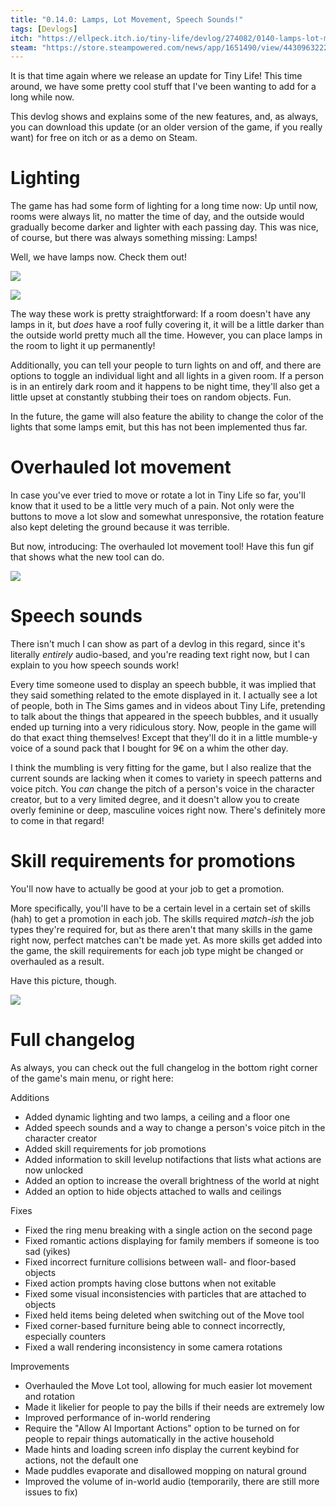 ```yaml
---
title: "0.14.0: Lamps, Lot Movement, Speech Sounds!"
tags: [Devlogs]
itch: "https://ellpeck.itch.io/tiny-life/devlog/274082/0140-lamps-lot-movement-speech-sounds"
steam: "https://store.steampowered.com/news/app/1651490/view/4430963222678444595"
---
```


It is that time again where we release an update for Tiny Life! This time around, we have some pretty cool stuff that I've been wanting to add for a long while now.

This devlog shows and explains some of the new features, and, as always, you can download this update (or an older version of the game, if you really want) for free on itch or as a demo on Steam.

# Lighting
The game has had some form of lighting for a long time now: Up until now, rooms were always lit, no matter the time of day, and the outside would gradually become darker and lighter with each passing day. This was nice, of course, but there was always something missing: Lamps!

Well, we have lamps now. Check them out!

![](https://img.itch.zone/aW1nLzY1MTk1MDYucG5n/original/v5iHFd.png)

![](https://img.itch.zone/aW1nLzY1MTk1MDgucG5n/original/ByE%2FbW.png)

The way these work is pretty straightforward: If a room doesn't have any lamps in it, but *does* have a roof fully covering it, it will be a little darker than the outside world pretty much all the time. However, you can place lamps in the room to light it up permanently!

Additionally, you can tell your people to turn lights on and off, and there are options to toggle an individual light and all lights in a given room. If a person is in an entirely dark room and it happens to be night time, they'll also get a little upset at constantly stubbing their toes on random objects. Fun.

In the future, the game will also feature the ability to change the color of the lights that some lamps emit, but this has not been implemented thus far.

# Overhauled lot movement
In case you've ever tried to move or rotate a lot in Tiny Life so far, you'll know that it used to be a little very much of a pain. Not only were the buttons to move a lot slow and somewhat unresponsive, the rotation feature also kept deleting the ground because it was terrible.

But now, introducing: The overhauled lot movement tool! Have this fun gif that shows what the new tool can do.

![](https://img.itch.zone/aW1nLzY1MTk1NDEuZ2lm/original/5SKVCZ.gif)

# Speech sounds
There isn't much I can show as part of a devlog in this regard, since it's literally *entirely* audio-based, and you're reading text right now, but I can explain to you how speech sounds work!

Every time someone used to display an speech bubble, it was implied that they said something related to the emote displayed in it. I actually see a lot of people, both in The Sims games and in videos about Tiny Life, pretending to talk about the things that appeared in the speech bubbles, and it usually ended up turning into a very ridiculous story. Now, people in the game will do that exact thing themselves! Except that they'll do it in a little mumble-y voice of a sound pack that I bought for 9€ on a whim the other day.

I think the mumbling is very fitting for the game, but I also realize that the current sounds are lacking when it comes to variety in speech patterns and voice pitch. You *can* change the pitch of a person's voice in the character creator, but to a very limited degree, and it doesn't allow you to create overly feminine or deep, masculine voices right now. There's definitely more to come in that regard!

# Skill requirements for promotions
You'll now have to actually be good at your job to get a promotion.

More specifically, you'll have to be a certain level in a certain set of skills (hah) to get a promotion in each job. The skills required *match-ish* the job types they're required for, but as there aren't that many skills in the game right now, perfect matches can't be made yet. As more skills get added into the game, the skill requirements for each job type might be changed or overhauled as a result.

Have this picture, though.

![](https://img.itch.zone/aW1nLzY1MTk1NzIucG5n/original/6shPqH.png)

# Full changelog
As always, you can check out the full changelog in the bottom right corner of the game's main menu, or right here:

Additions
- Added dynamic lighting and two lamps, a ceiling and a floor one
- Added speech sounds and a way to change a person's voice pitch in the character creator
- Added skill requirements for job promotions
- Added information to skill levelup notifactions that lists what actions are now unlocked
- Added an option to increase the overall brightness of the world at night
- Added an option to hide objects attached to walls and ceilings

Fixes
- Fixed the ring menu breaking with a single action on the second page
- Fixed romantic actions displaying for family members if someone is too sad (yikes)
- Fixed incorrect furniture collisions between wall- and floor-based objects
- Fixed action prompts having close buttons when not exitable
- Fixed some visual inconsistencies with particles that are attached to objects
- Fixed held items being deleted when switching out of the Move tool
- Fixed corner-based furniture being able to connect incorrectly, especially counters
- Fixed a wall rendering inconsistency in some camera rotations

Improvements
- Overhauled the Move Lot tool, allowing for much easier lot movement and rotation
- Made it likelier for people to pay the bills if their needs are extremely low
- Improved performance of in-world rendering
- Require the "Allow AI Important Actions" option to be turned on for people to repair things automatically in the active household
- Made hints and loading screen info display the current keybind for actions, not the default one
- Made puddles evaporate and disallowed mopping on natural ground
- Improved the volume of in-world audio (temporarily, there are still more issues to fix)
